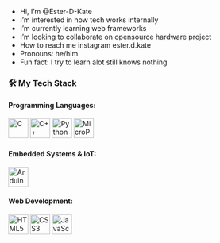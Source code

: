 - Hi, I’m @Ester-D-Kate
- I’m interested in how tech works internally
- I’m currently learning web frameworks
- I’m looking to collaborate on opensource hardware project
- How to reach me instagram ester.d.kate
- Pronouns: he/him
- Fun fact: I try to learn alot still knows nothing

### 🛠️ My Tech Stack

#### Programming Languages:
<img src="https://cdn.jsdelivr.net/gh/devicons/devicon/icons/c/c-original.svg" alt="C" width="40" height="40"/> 
<img src="https://cdn.jsdelivr.net/gh/devicons/devicon/icons/cplusplus/cplusplus-original.svg" alt="C++" width="40" height="40"/>
<img src="https://cdn.jsdelivr.net/gh/devicons/devicon/icons/python/python-original.svg" alt="Python" width="40" height="40"/>
<img src="https://cdn.jsdelivr.net/gh/devicons/devicon/icons/microchip/microchip-original.svg" alt="MicroPython" width="40" height="40"/>

#### Embedded Systems & IoT:
<img src="https://cdn.jsdelivr.net/gh/devicons/devicon/icons/arduino/arduino-original-wordmark.svg" alt="Arduino" width="40" height="40"/>

#### Web Development:
<img src="https://cdn.jsdelivr.net/gh/devicons/devicon/icons/html5/html5-original.svg" alt="HTML5" width="40" height="40"/> 
<img src="https://cdn.jsdelivr.net/gh/devicons/devicon/icons/css3/css3-original.svg" alt="CSS3" width="40" height="40"/>
<img src="https://cdn.jsdelivr.net/gh/devicons/devicon/icons/javascript/javascript-original.svg" alt="JavaScript" width="40" height="40"/>
